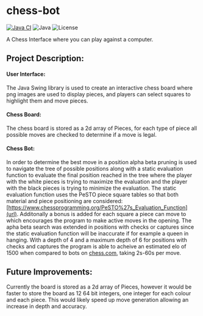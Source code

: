 # chess-bot
[![Java CI](https://github.com/naeem-moostofa/chess-bot/actions/workflows/ci.yml/badge.svg)](https://github.com/naeem-moostofa/chess-bot/actions/workflows/ci.yml)
![Java](https://img.shields.io/badge/language-Java-blue)
![License](https://img.shields.io/github/license/naeem-moostofa/chess-bot)

A Chess Interface where you can play against a computer.

## Project Description:

#### User Interface:
The Java Swing library is used to create an interactive chess board where png images are used to display pieces, and players can select squares to highlight them and move pieces.

####  Chess Board:
The chess board is stored as a 2d array of Pieces, for each type of piece all possible moves are checked to determine if a move is legal.

#### Chess Bot:
In order to determine the best move in a position alpha beta pruning is used to navigate the tree of possible positions along with a static evaluation function to evaluate the final position reached in the tree where the player with the white pieces is trying to maximize the evaluation and the player with the black pieces is trying to minimize the evaluation. The static evaluation function uses the PeSTO piece square tables so that both material and piece positioning are considered: [https://www.chessprogramming.org/PeSTO%27s_Evaluation_Function](url). Additonally a bonus is added for each square a piece can move to which encourages the program to make active moves in the opening. The apha beta search was extended in positions with checks or captures since the static evaluation function will be inaccurate if for example a queen in hanging. With a depth of 4 and a maximum depth of 6 for positions with checks and captures the program is able to acheive an estimated elo of 1500 when compared to bots on [chess.com](url), taking 2s-60s per move.

## Future Improvements:
Currently the board is stored as a 2d array of Pieces, however it would be faster to store the board as 12 64 bit integers, one integer for each colour and each piece. This would likely speed up move generation allowing an increase in depth and accuracy. 
